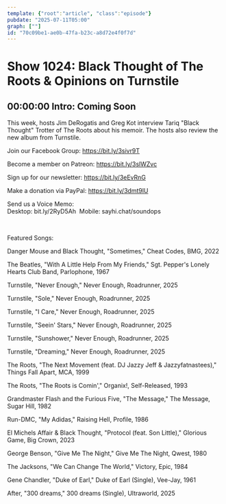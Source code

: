 ```yaml
---
template: {"root":"article", "class":"episode"}
pubdate: "2025-07-11T05:00"
graph: [""]
id: "70c09be1-ae0b-47fa-b23c-a8d72e4f0f7d"
---
```






# Show 1024: Black Thought of The Roots & Opinions on Turnstile



## 00:00:00 Intro: Coming Soon

This week, hosts Jim DeRogatis and Greg Kot interview Tariq "Black Thought" Trotter of The Roots about his memoir. The hosts also review the new album from Turnstile.

Join our Facebook Group: https://bit.ly/3sivr9T

Become a member on Patreon: https://bit.ly/3slWZvc

Sign up for our newsletter: https://bit.ly/3eEvRnG

Make a donation via PayPal: https://bit.ly/3dmt9lU

Send us a Voice Memo: Desktop: bit.ly/2RyD5Ah  Mobile: sayhi.chat/soundops

 

Featured Songs:

Danger Mouse and Black Thought, "Sometimes," Cheat Codes, BMG, 2022

The Beatles, "With A Little Help From My Friends," Sgt. Pepper's Lonely Hearts Club Band, Parlophone, 1967

Turnstile, "Never Enough," Never Enough, Roadrunner, 2025

Turnstile, "Sole," Never Enough, Roadrunner, 2025

Turnstile, "I Care," Never Enough, Roadrunner, 2025

Turnstile, "Seein' Stars," Never Enough, Roadrunner, 2025

Turnstile, "Sunshower," Never Enough, Roadrunner, 2025

Turnstile, "Dreaming," Never Enough, Roadrunner, 2025

The Roots, "The Next Movement (feat. DJ Jazzy Jeff &amp; Jazzyfatnastees)," Things Fall Apart, MCA, 1999

The Roots, "The Roots is Comin'," Organix!, Self-Released, 1993

Grandmaster Flash and the Furious Five, "The Message," The Message, Sugar Hill, 1982

Run-DMC, "My Adidas," Raising Hell, Profile, 1986

El Michels Affair &amp; Black Thought, "Protocol (feat. Son Little)," Glorious Game, Big Crown, 2023

George Benson, "Give Me The Night," Give Me The Night, Qwest, 1980

The Jacksons, "We Can Change The World," Victory, Epic, 1984

Gene Chandler, "Duke of Earl," Duke of Earl (Single), Vee-Jay, 1961

After, "300 dreams," 300 dreams (Single), Ultraworld, 2025